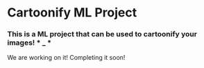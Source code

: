 # Cartoonify ML Project
### This is a ML project that can be used to cartoonify your images! * _ *
We are working on it!
Completing it soon!